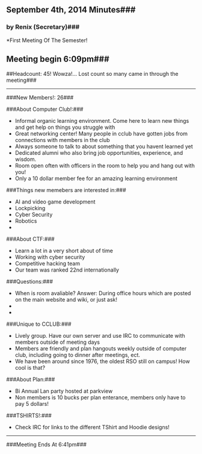 ## September 4th, 2014 Minutes###
### by Renix (Secretary)###
*First Meeting Of The Semester!

## Meeting begin 6:09pm###

##Headcount: 45! Wowza!... Lost count so many came in through the meeting###

 - - -

###New Members!: 26###

###About Computer Club!:###
* Informal organic learning environment. Come here to learn new things and get help on things you struggle with
* Great networking center! Many people in cclub have gotten jobs from connections with members in the club
* Always someone to talk to about something that you havent learned yet
* Dedicated alumni who also bring job opportunities, experience, and wisdom.
* Room open often with officers in the room to help you and hang out with you!
* Only a 10 dollar member fee for an amazing learning environment

###Things new memebers are interested in:###
* AI and video game development
* Lockpicking 
* Cyber Security
* Robotics
*

###About CTF:###
* Learn a lot in a very short about of time
* Working with cyber security
* Competitive hacking team
* Our team was ranked 22nd internationally

###Questions:###
* When is room avaliable? Answer: During office hours which are posted on the main website and wiki, or just ask!
* 
*

###Unique to CCLUB:###
* Lively group. Have our own server and use IRC to communicate with members outside of meeting days
* Members are friendly and plan hangouts weekly outside of computer club, including going to dinner after meetings, ect.
* We have been around since 1976, the oldest RSO still on campus! How cool is that?


###About Plan:###
* Bi Annual Lan party hosted at parkview
* Non members is 10 bucks per plan enterance, members only have to pay 5 dollars!

###TSHIRTS!:###
* Check IRC for links to the different TShirt and Hoodie designs!

- - -

###Meeting Ends At 6:41pm###
